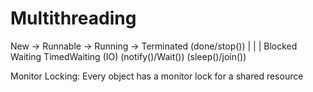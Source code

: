 # Multithreading

New -> Runnable     ->      Running -> Terminated (done/stop())
        |       |               |
    Blocked   Waiting           TimedWaiting
    (IO)     (notify()/Wait())  (sleep()/join())

Monitor Locking: Every object has a monitor lock for a shared resource